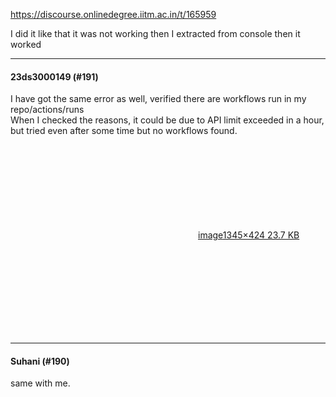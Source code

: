 https://discourse.onlinedegree.iitm.ac.in/t/165959

I did it like that it was not working then I extracted from console then it worked</p><hr>

<h4>23ds3000149 (#191)</h4>
<p>I have got the same error as well, verified there are workflows run in my repo/actions/runs<br/>
When I checked the reasons, it could be due to API limit exceeded in a hour, but tried even after some time but no workflows found.</p>
<p><div class="lightbox-wrapper"><a class="lightbox" data-download-href="/uploads/short-url/92N2uMmNAj9beIgD1lcDEktNehC.png?dl=1" href="https://europe1.discourse-cdn.com/flex013/uploads/iitm/original/3X/3/f/3f6454e8cc98f502f9844114ea02cb8d6cd523c4.png" rel="noopener nofollow ugc" title="image"><div class="meta"><svg aria-hidden="true" class="fa d-icon d-icon-far-image svg-icon"><use href="#far-image"></use></svg><span class="filename">image</span><span class="informations">1345×424 23.7 KB</span><svg aria-hidden="true" class="fa d-icon d-icon-discourse-expand svg-icon"><use href="#discourse-expand"></use></svg></div></a></div></p><hr>

<h4>Suhani (#190)</h4>
<p>same with me.